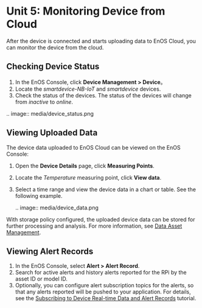 # Unit 5: Monitoring Device from Cloud

After the device is connected and starts uploading data to EnOS Cloud, you can monitor the device from the cloud.

## Checking Device Status

1. In the EnOS Console, click **Device Management > Device**。
2. Locate the *smartdevice-NB-IoT* and *smartdevice* devices.
3. Check the status of the devices. The status of the devices will change from *inactive* to *online*.

.. image:: media/device_status.png

## Viewing Uploaded Data

The device data uploaded to EnOS Cloud can be viewed on the EnOS Console:  

1. Open the **Device Details** page, click **Measuring Points**.

2. Locate the *Temperature* measuring point, click **View data**.

3. Select a time range and view the device data in a chart or table. See the following example.

   .. image:: media/device_data.png

With storage policy configured, the uploaded device data can be stored for further processing and analysis. For more information, see [Data Asset Management](/docs/data-asset/en/latest/data_asset_overview).

## Viewing Alert Records

1. In the EnOS Console, select **Alert > Alert Record**.
2. Search for active alerts and history alerts reported for the RPi by the asset ID or model ID.
3. Optionally, you can configure alert subscription topics for the alerts, so that any alerts reported will be pushed to your application. For details, see the [Subscribing to Device Real-time Data and Alert Records](/docs/data-asset/en/latest/tutorial/subscribing_to_device_data/index.html) tutorial.

